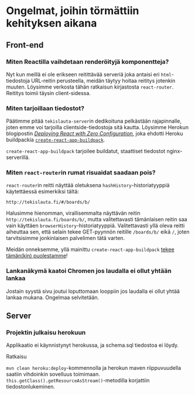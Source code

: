 # Ongelmat, joihin törmättiin kehityksen aikana

## Front-end

### Miten Reactilla vaihdetaan renderöityjä komponentteja?

Nyt kun meillä ei ole erikseen reitittävää serveriä joka antaisi eri `html`-tiedostoja URL-reitin perusteella, meidän täytyy hoitaa reititys jotenkin muuten. Löysimme verkosta tähän ratkaisun kirjastosta `react-router`. Reititys toimii täysin client-sidessa.

### Miten tarjoillaan tiedostot?

Päätimme pitää `tekislauta-server`in dedikoituna pelkästään rajapinnalle, joten emme voi tarjoilla clientside-tiedostoja sitä kautta. Löysimme Herokun blogipostin [*Deploying React with Zero Configuration*](https://blog.heroku.com/deploying-react-with-zero-configuration), joka ehdotti Heroku buildpackia [`create-react-app-buildpack`](https://github.com/mars/create-react-app-buildpack).

`create-react-app-buildpack` tarjoilee buildatut, staattiset tiedostot nginx-serverillä.

### Miten `react-router`in rumat risuaidat saadaan pois?

`react-router`in reitti näyttää oletuksena `hashHistory`-historiatyyppiä käytettäessä esimerkiksi tältä:

    http://tekislauta.fi/#/boards/b/

Halusimme hienomman, virallisemmalta näyttävän reitin `http://tekislauta.fi/boards/b/`, mutta valitettavasti tämänlaisen reitin saa vain käyttäen `browserHistory`-historiatyyppiä. Valitettavasti yllä oleva reitti aiheuttaa sen, että selain tekee GET-pyynnön reitille `/boards/b/` eikä `/`, joten tarvitsisimme jonkinlaisen palvelimen tätä varten.

Meidän onneksemme, yllä mainittu `create-react-app-buildpack` [tekee tämän(kin) puolestamme](https://github.com/mars/create-react-app-buildpack/blob/1f5369bf4d0c11bed331f9986d573ec52c3d9c0d/README.md#user-content-routing-clean-urls)!

### Lankanäkymä kaatoi Chromen jos laudalla ei ollut yhtään lankaa
Jostain syystä sivu joutui loputtomaan looppiin jos laudalla ei ollut yhtää lankaa mukana.
Ongelmaa selvitetään.

## Server

### Projektin julkaisu herokuun
Applikaatio ei käynnistynyt herokussa, ja schema.sql tiedostoa ei löydy.

Ratkaisu

`mvn clean heroku:deploy`-kommennolla ja herokun maven riippuvuudella saatiin vihdoinkin sovelluus toimimaan. `this.getClass().getResourceAsStream()`-metodilla korjattiin tiedostonlukeminen. 
